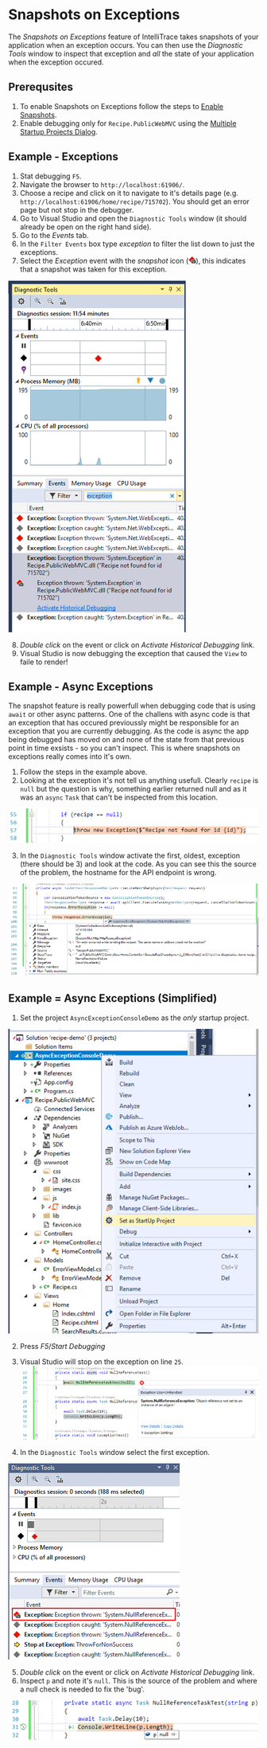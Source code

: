 # Snapshots on Exceptions
The *Snapshots on Exceptions* feature of IntelliTrace takes snapshots of your application when an exception occurs. You can then use the *Diagnostic Tools* window to inspect that exception and *all* the state of your application when the exception occured.

## Prerequsites
1. To enable Snapshots on Exceptions follow the steps to [Enable Snapshots](EnableSnapshots.md).
2. Enable debugging only for `Recipe.PublicWebMVC`  using the [Multiple Startup Projects Dialog](MultipleStartupProjects.md).

## Example - Exceptions


1. Stat debugging `F5`.
2. Navigate the browser to `http://localhost:61906/`.
3. Choose a recipe and click on it to navigate to it's details page (e.g. `http://localhost:61906/home/recipe/715702`). You should get an error page but not stop in the debugger.
4. Go to Visual Studio and open the `Diagnostic Tools` window (it should already be open on the right hand side).
5. Go to the *Events* tab. 
6. In the `Filter Events` box type *exception* to filter the list down to just the exceptions.
7. Select the *Exception* event with the *snapshot* icon (![Snapshot icon](SnapshotOnException-SnapshotIcon.png)), this indicates that a snapshot was taken for this exception.

![Diagnostic tool window](SnapshotOnException-DiagnosticToolWindow.png)

8. *Double click* on the event or click on *Activate Historical Debugging* link.
9. Visual Studio is now debugging the exception that caused the `View` to faile to render!  

## Example - Async Exceptions
The snapshot feature is really powerfull when debugging code that is using `await` or other async patterns. One of the challens with async code is that an exception that has occured previoussly might be responsible for an exception that you are currently debugging. As the code is async the app being debugged has moved on and none of the state from that previous point in time exsists - so you can't inspect. This is where snapshots on exceptions really comes into it's own.

1. Follow the steps in the example above.
2. Looking at the exception it's not tell us anything usefull. Clearly `recipe` is `null` but the question is why, something earlier returned null and as it was an `async` `Task` that can't be inspected from this location.

![Code for final exception](SnapshotOnException-CodeForFinalException.png)

3. In the `Diagnostic Tools` window activate the first, oldest, exception (there should be 3) and look at the code. As you can see this the source of the problem, the hostname for the API endpoint is wrong.

![Code for first exception](SnapshotOnException-CodeForFirstException.png)



## Example = Async Exceptions (Simplified)

1. Set the project `AsyncExceptionConsoleDemo` as the *only* startup project.

![Seting startup project](SnapshotOnException-SetStartupProject.png)

2. Press *F5*/*Start Debugging*
3. Visual Studio will stop on the exception on line `25`.
![Stopped in ](SnapshotOnException-ConsoleFinalException.png)

4. In the `Diagnostic Tools` window select the first exception.

![Diagnostic Tools window with exceptions](SnapshotOnException-ConsoleDiagToolsWindow.png)

5. *Double click* on the event or click on *Activate Historical Debugging* link.
6. Inspect `p` and note it's `null`. This is the source of the problem and where a null check is needed to fix the 'bug'.

![Stopped on exception](SnapshotOnException-ConsoleFirstException.png)

